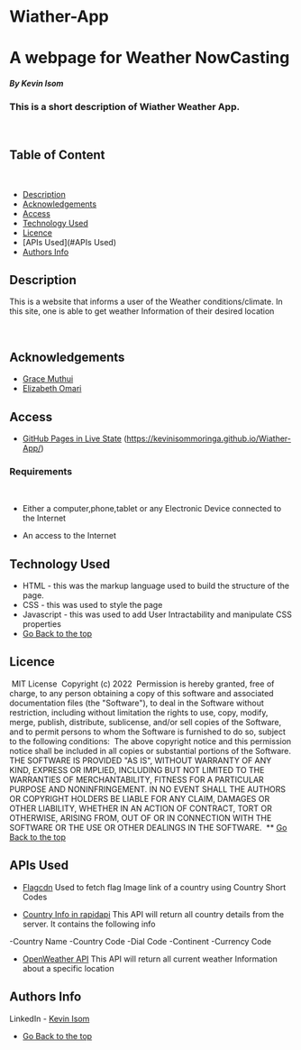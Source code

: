 
# Wiather-App
# A webpage for Weather NowCasting


##### By Kevin Isom
### This is a short description of Wiather Weather App.
​
## Table of Content
​
+ [Description](#description)
+ [Acknowledgements](#acknowledgements)
+ [Access](#access)
+ [Technology Used](#technology-used)
+ [Licence](#licence)
+ [APIs Used](#APIs Used)
+ [Authors Info](#author-Info)

## Description
<p>This is  a website that informs a user of the Weather conditions/climate. In this site, one is able to get weather Information of their desired location</p>
​

## Acknowledgements

 - [Grace Muthui](https://www.linkedin.com/in/grace-muthui-ab881313a/)
 - [Elizabeth Omari](https://www.linkedin.com/in/elizabeth-omari-1a90b9103/)
​
## Access

- [GitHub Pages in Live State](https://kevinisommoringa.github.io/Wiather-App/) (https://kevinisommoringa.github.io/Wiather-App/)
### Requirements
​
* Either a computer,phone,tablet or any Electronic Device connected to the Internet

* An access to the Internet
​
## Technology Used
* HTML - this was the markup language used to build the structure of the page.
​
* CSS - this was used to style the page 
​
* Javascript - this was used to add User Intractability and manipulate CSS properties 
​
* [Go Back to the top](#Wiather)
​
## Licence
​
MIT License
​
Copyright (c) 2022
​
Permission is hereby granted, free of charge, to any person obtaining a copy
of this software and associated documentation files (the "Software"), to deal
in the Software without restriction, including without limitation the rights
to use, copy, modify, merge, publish, distribute, sublicense, and/or sell
copies of the Software, and to permit persons to whom the Software is
furnished to do so, subject to the following conditions:
​
The above copyright notice and this permission notice shall be included in all
copies or substantial portions of the Software.
​
THE SOFTWARE IS PROVIDED "AS IS", WITHOUT WARRANTY OF ANY KIND, EXPRESS OR
IMPLIED, INCLUDING BUT NOT LIMITED TO THE WARRANTIES OF MERCHANTABILITY,
FITNESS FOR A PARTICULAR PURPOSE AND NONINFRINGEMENT. IN NO EVENT SHALL THE
AUTHORS OR COPYRIGHT HOLDERS BE LIABLE FOR ANY CLAIM, DAMAGES OR OTHER
LIABILITY, WHETHER IN AN ACTION OF CONTRACT, TORT OR OTHERWISE, ARISING FROM,
OUT OF OR IN CONNECTION WITH THE SOFTWARE OR THE USE OR OTHER DEALINGS IN THE
SOFTWARE.
​
** [Go Back to the top](#Wiather)
​
## APIs Used
* [Flagcdn](https://flagcdn.com/)
Used to fetch flag Image link of a country using Country Short Codes

* [Country Info in rapidapi](https://rapidapi.com/workmates-lab-workmates-lab-default/api/country-info/)
This API will return all country details from the server. It contains the following info

 -Country Name
 -Country Code
 -Dial Code
 -Continent
 -Currency Code

* [OpenWeather API](https://openweathermap.org/current)
This API will return all current weather Information about a specific location

## Authors Info
LinkedIn - [Kevin Isom](https://www.linkedin.com/in/kevin-isom-a58bb3201/)
​
* [Go Back to the top](#Wiather)
